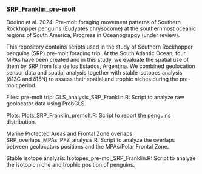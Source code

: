 ### SRP_Franklin_pre-molt
Dodino et al. 2024. Pre-molt foraging movement patterns of Southern Rockhopper penguins (Eudyptes chrysocome) at the southernmost oceanic regions of South America, Progress in Oceanograpgy (under review).

This repository contains scripts used in the study of Southern Rockhopper penguins (SRP) pre-molt foraging trip. 
At the South Atlantic Ocean, four MPAs have been created and in this study, we evaluate the spatial use of them by SRP from Isla de los Estados, Argentina. We combined geolocation sensor data and spatial analysis together with stable isotopes analysis (δ13C and δ15N) to assess their spatial and trophic niches during the pre-molt period.

Files:
pre-molt trip: GLS_analysis_SRP_Franklin.R: Script to analyze raw geolocator data using ProbGLS.

Plots: Plots_SRP_Franklin_premolt.R: Script to report the penguins distribution.

Marine Protected Areas and Frontal Zone overlaps: SRP_overlaps_MPAs_PFZ_analysis.R: Script to analyze the overlaps between geolocators positions and the MPAs/Polar Frontal Zone.

Stable isotope analysis: Isotopes_pre-mol_SRP_Franklin.R: Script to analyze the isotopic niche and trophic position of penguins. 

